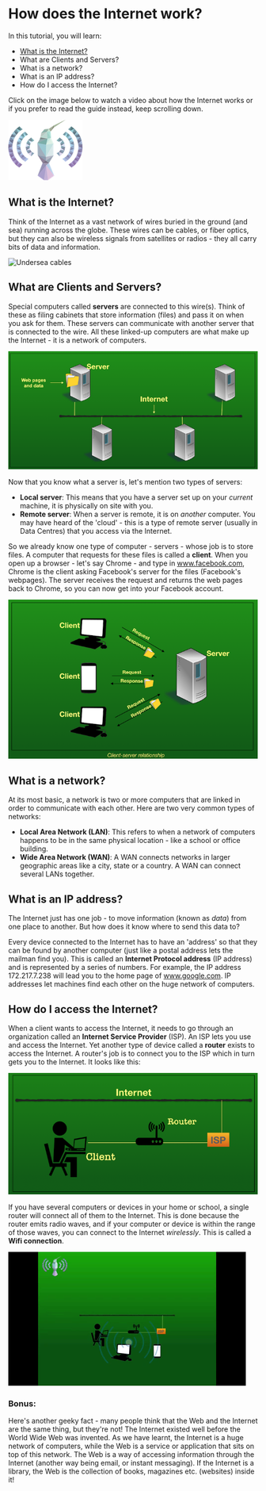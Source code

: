 # How does the Internet work?

In this tutorial, you will learn:
* [What is the Internet?](#what-is-the-internet?)
* What are Clients and Servers?
* What is a network?
* What is an IP address?
* How do I access the Internet?

Click on the image below to watch a video about how the Internet works or if you prefer to read the guide instead, keep scrolling down.

[![](images/kolilbribird.png)](https://youtu.be/34smxmFIiXk)


## What is the Internet?

Think of the Internet as a vast network of wires buried in the ground (and sea) running across the globe. These wires can be cables, or fiber optics, but they can also be wireless signals from satellites or radios - they all carry bits of data and information.

![Undersea cables](images/undersea.gif)

## What are Clients and Servers?

Special computers called **servers** are connected to this wire(s). Think of these as filing cabinets that store information (files) and pass it on when you ask for them. These servers can communicate with another server that is connected to the wire. All these linked-up computers are what make up the Internet - it is a network of computers.

![Server](images/Server.png)

Now that you know what a server is, let's mention two types of servers:
* **Local server**: This means that you have a server set up on your _current_ machine, it is physically on site with you.
* **Remote server**: When a server is remote, it is on _another_ computer. You may have heard of the 'cloud' - this is a type of remote server (usually in Data Centres) that you access via the Internet.

So we already know one type of computer - servers - whose job is to store files. A computer that requests for these files is called a **client**. When you open up a browser - let's say Chrome - and type in www.facebook.com, Chrome is the client asking Facebook's server for the files (Facebook's webpages). The server receives the request and returns the web pages back to Chrome, so you can now get into your Facebook account.

![Client Server model](images/CSS1.png)

## What is a network?

At its most basic, a network is two or more computers that are linked in order to communicate with each other. Here are two very common types of networks:
* **Local Area Network (LAN)**: This refers to when a network of computers happens to be in the same physical location - like a school or office building. 
* **Wide Area Network (WAN)**: A WAN connects networks in larger geographic areas like a city, state or a country. A WAN can connect several LANs together.


## What is an IP address?

The Internet just has one job - to move information (known as _data_) from one place to another. But how does it know where to send this data to? 

Every device connected to the Internet has to have an 'address' so that they can be found by another computer (just like a postal address lets the mailman find you). This is called an **Internet Protocol address** (IP address) and is represented by a series of numbers. For example, the IP address 172.217.7.238 will lead you to the home page of www.google.com. IP addresses let machines find each other on the huge network of computers.  


## How do I access the Internet?

When a client wants to access the Internet, it needs to go through an organization called an **Internet Service Provider** (ISP). An ISP lets you use and access the Internet. Yet another type of device called a **router** exists to access the Internet. A router's job is to connect you to the ISP which in turn gets you to the Internet. It looks like this:

![Accessing the Internet](images/ISP.png)


If you have several computers or devices in your home or school, a single router will connect all of them to the Internet. This is done because the router emits radio waves, and if your computer or device is within the range of those waves, you can connect to the Internet _wirelessly_. This is called a **Wifi connection**.

![Wifi connection](images/Wifi.gif)

### Bonus:

Here's another geeky fact - many people think that the Web and the Internet are the same thing, but they're not! The Internet existed well before the World Wide Web was invented. As we have learnt, the Internet is a huge network of computers, while the Web is a service or application that sits on top of this network. The Web is a way of accessing information through the Internet (another way being email, or instant messaging). If the Internet is a library, the Web is the collection of books, magazines etc. (websites) inside it!
